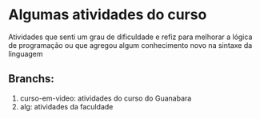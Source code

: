 # Algumas atividades do curso
Atividades que senti um grau de dificuldade e refiz para melhorar a lógica de programação ou que agregou algum conhecimento novo na sintaxe da linguagem

## Branchs:
1. curso-em-video: atividades do curso do Guanabara
2. alg: atividades da faculdade
